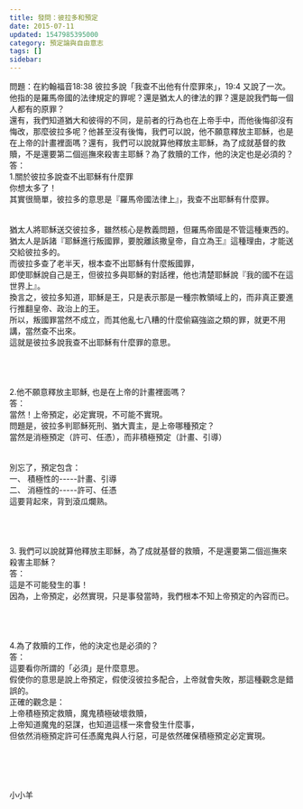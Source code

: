 ```yaml
---
title: 發問：彼拉多和預定
date: 2015-07-11
updated: 1547985395000
category: 預定論與自由意志
tags: []
sidebar: 
---
```


<p>問題：在約翰福音18:38 彼拉多說「我查不出他有什麼罪來」，19:4 又說了一次。他指的是羅馬帝國的法律規定的罪呢？還是猶太人的律法的罪？還是說我們每一個人都有的原罪？<br/>還有，我們知道猶大和彼得的不同，是前者的行為也在上帝手中，而他後悔卻沒有悔改，那麼彼拉多呢？他甚至沒有後悔，我們可以說，他不願意釋放主耶穌，也是在上帝的計畫裡面嗎？還有，我們可以說就算他釋放主耶穌，為了成就基督的救贖，不是還要第二個巡撫來殺害主耶穌？為了救贖的工作，他的決定也是必須的？<br/><!--more-->答：<br/>1.關於彼拉多說查不出耶穌有什麼罪<br/>你想太多了！<br/>其實很簡單，彼拉多的意思是『羅馬帝國法律上』，我查不出耶穌有什麼罪。<br/> <br/><br/>猶太人將耶穌送交彼拉多，雖然核心是教義問題，但羅馬帝國是不管這種東西的。<br/>猶太人是訴諸『耶穌進行叛國罪，要脫離該撒皇帝，自立為王』這種理由，才能送交給彼拉多的。<br/>而彼拉多查了老半天，根本查不出耶穌有什麼叛國罪，<br/>即使耶穌說自己是王，但彼拉多與耶穌的對話裡，他也清楚耶穌說『我的國不在這世界上』。<br/>換言之，彼拉多知道，耶穌是王，只是表示那是一種宗教領域上的，而非真正要進行推翻皇帝、政治上的王。<br/>所以，叛國罪當然不成立，而其他亂七八糟的什麼偷竊強盜之類的罪，就更不用講，當然查不出來。<br/>這就是彼拉多說我查不出耶穌有什麼罪的意思。<br/> <br/> <br/><br/><br/>2.他不願意釋放主耶穌, 也是在上帝的計畫裡面嗎？<br/>答：<br/>當然！上帝預定，必定實現，不可能不實現。<br/>問題是，彼拉多判耶穌死刑、猶大賣主，是上帝哪種預定？<br/>當然是消極預定（許可、任憑），而非積極預定（計畫、引導）<br/><br/><br/>別忘了，預定包含：<br/>一、	積極性的-----計畫、引導<br/>二、	消極性的-----許可、任憑<br/>這要背起來，背到滾瓜爛熟。<br/> <br/> <br/><br/><br/>3. 我們可以說就算他釋放主耶穌，為了成就基督的救贖，不是還要第二個巡撫來殺害主耶穌？<br/>答：<br/>這是不可能發生的事！<br/>因為，上帝預定，必然實現，只是事發當時，我們根本不知上帝預定的內容而已。<br/> <br/> <br/><br/><br/>4.為了救贖的工作，他的決定也是必須的？<br/>答：<br/>這要看你所謂的「必須」是什麼意思。<br/>假使你的意思是說上帝預定，假使沒彼拉多配合，上帝就會失敗，那這種觀念是錯誤的。<br/>正確的觀念是：<br/>上帝積極預定救贖，魔鬼積極破壞救贖，<br/>上帝知道魔鬼的惡謀，也知道這樣一來會發生什麼事，<br/>但依然消極預定許可任憑魔鬼與人行惡，可是依然確保積極預定必定實現。<br/> <br/><br/><br/><br/><br/>小小羊<br/><br/><br/><br/><br/><br/>
</p>